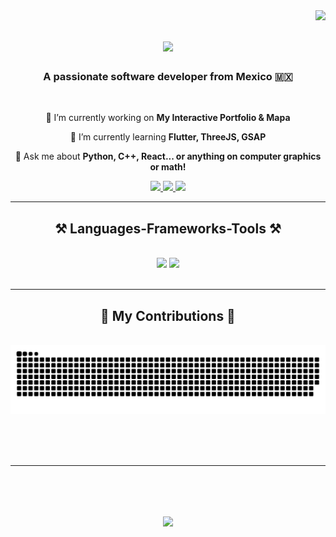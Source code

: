 <img align="right" src="https://visitor-badge.laobi.icu/badge?page_id=Victorfenton11.Victorfenton11" />

<h1 align="center">
    <img src="https://readme-typing-svg.herokuapp.com/?font=Righteous&size=35&center=true&vCenter=true&width=500&height=70&duration=4000&lines=Hello+World!+👋;+I'm+Vic!;" />
</h1>

<h3 align="center">A passionate software developer from Mexico 🇲🇽</h3>

<br/>

<div align="center">
 
 🔭 I’m currently working on **My Interactive Portfolio & Mapa**
 
 🌱 I’m currently learning **Flutter, ThreeJS, GSAP**

💬 Ask me about **Python, C++, React... or anything on computer graphics or math!**

 </div>
 
<div align="center"> 
  <a href="mailto:vfentondev@gmail.com">
    <img src="https://img.shields.io/badge/Gmail-333333?style=for-the-badge&logo=gmail&logoColor=red" />
  </a>
  <a href="https://linkedin.com/in/victorfentona" target="_blank">
    <img src="https://img.shields.io/badge/LinkedIn-0077B5?style=for-the-badge&logo=linkedin&logoColor=white" target="_blank" />
  </a>
  <a href="https://Victorfenton11.github.io/homepage" target="_blank">
     <img src="https://img.shields.io/badge/Portfolio-FF5722?style=for-the-badge&logo=todoist&logoColor=white" target="_blank" /> <!-- sqlite, safari, google-chrome are other good icon options -->
  </a>
</div>

 <hr/>
 
<h2 align="center">⚒️ Languages-Frameworks-Tools ⚒️</h2>
<br/>
<div align="center">
    <img src="https://skillicons.dev/icons?i=python,c,cpp,javascript,react,html,css,vscode,github,figma,git" />
    <img src="https://skillicons.dev/icons?i=nodejs,django,mongodb,java,flask,sqlite,threejs,dart,matlab,scala,bash," />
</div>

<br/>
<hr/>

<div align="center">
  <h2>🐍 My Contributions 🐍</h2>
  <br>
  <img alt="snake eating my contributions" src="https://raw.githubusercontent.com/Victorfenton11/Victorfenton11/output/github-contribution-grid-snake.svg" />
  
  <br/><br/><br/>
</div>

<hr/>
<br/>

<h1 align="center">
    <img src="https://readme-typing-svg.herokuapp.com/?font=Righteous&size=35&center=true&vCenter=true&width=500&height=70&duration=4000&lines=Thanks+for+stalking+me!;Message+me+on+LinkedIn!;" />
</h1>

<br/>
